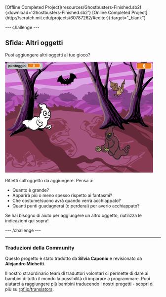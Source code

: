 <div class="p-hero-buttons">
  [Offline Completed Project](resources/Ghostbusters-Finished.sb2){:download='Ghostbusters-Finished.sb2'}
  [Online Completed Project](http://scratch.mit.edu/projects/60787262/#editor){:target="_blank"}
</div>

--- challenge ---

## Sfida: Altri oggetti

Puoi aggiungere altri oggetti al tuo gioco?

![screenshot](images/ghost-final.png)

Rifletti sull’oggetto da aggiungere. Pensa a:

+ Quanto è grande?
+ Apparirà più o meno spesso rispetto ai fantasmi?
+ Che costume/suono avrà quando verrà acchiappato?
+ Quanti punti guadagnerai (o perderai) per averlo acchiappato?

Se hai bisogno di aiuto per aggiungere un altro oggetto, riutilizza le indicazioni qui sopra!

--- /challenge ---
***
### Traduzioni della Community 

Questo progetto è stato tradotto da **Silvia Caponio** e revisionato da **Alejandro Michetti**. 

Il nostro straordinario team di traduttori volontari ci permette di dare ai bambini di tutto il mondo la possibilità di imparare a programmare. Puoi aiutarci a raggiungere più bambini traducendo i nostri progetti - scopri di più su [rpf.io/translators](https://rpf.io/translators).

